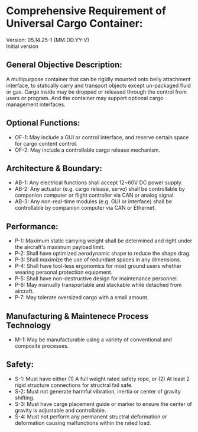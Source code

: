 # Comprehensive Requirement of Universal Cargo Container:

Version: 05.14.25-1 (MM.DD.YY-V)  
Initial version

## General Objective Description:
A multipurpose container that can be rigidly mounted onto belly attachment interface, to statically carry and transport objects except un-packaged fluid or gas. 
Cargo inside may be dropped or released through the control from users or program. And the container may support optional cargo management interfaces.

## Optional Functions:
  - OF-1: May include a GUI or control interface, and reserve certain space for cargo content control.
  - OF-2: May include a controllable cargo release mechanism.

## Architecture & Boundary:
  - AB-1: Any electrical functions shall accept 12~60V DC power supply.
  - AB-2: Any actuator (e.g. cargo release, servo) shall be controllable by companion computer or flight controller via CAN or analog signal.
  - AB-3: Any non-real-time modules (e.g. GUI or interface) shall be controllable by companion computer via CAN or Ethernet.

## Performance:
  - P-1: Maximum static carrying weight shall be determined and right under the aircraft's maximum payload limit.
  - P-2: Shall have optimized aerodynamic shape to reduce the shape drag.
  - P-3: Shall maximize the use of redundant spaces in any dimensions.
  - P-4: Shall have tool-less ergonomics for most ground users whether wearing personal protection equipment.
  - P-5: Shall have non-destructive design for maintenance personnel.
  - P-6: May manually transportable and stackable while detached from aircraft.
  - P-7: May tolerate oversized cargo with a small amount.

## Manufacturing & Maintenece Process Technology
  - M-1: May be manufacturable using a variety of conventional and composite processes.

## Safety:
  - S-1: Must have either (1) A full weight rated safety rope, or (2) At least 2 rigid structure connections for structral fail safe.
  - S-2: Must not generate harmful vibration, inertia or center of gravity shifting.
  - S-3: Must have carge placement guide or marker to ensure the center of gravity is adjustable and controllable.
  - S-4: Must not perform any permanent structral deformation or deformation causing malfunctions within the rated load.
